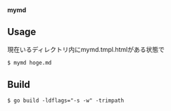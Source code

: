 #### mymd
## Usage
現在いるディレクトリ内にmymd.tmpl.htmlがある状態で
```
$ mymd hoge.md
```
## Build
```
$ go build -ldflags="-s -w" -trimpath
```
